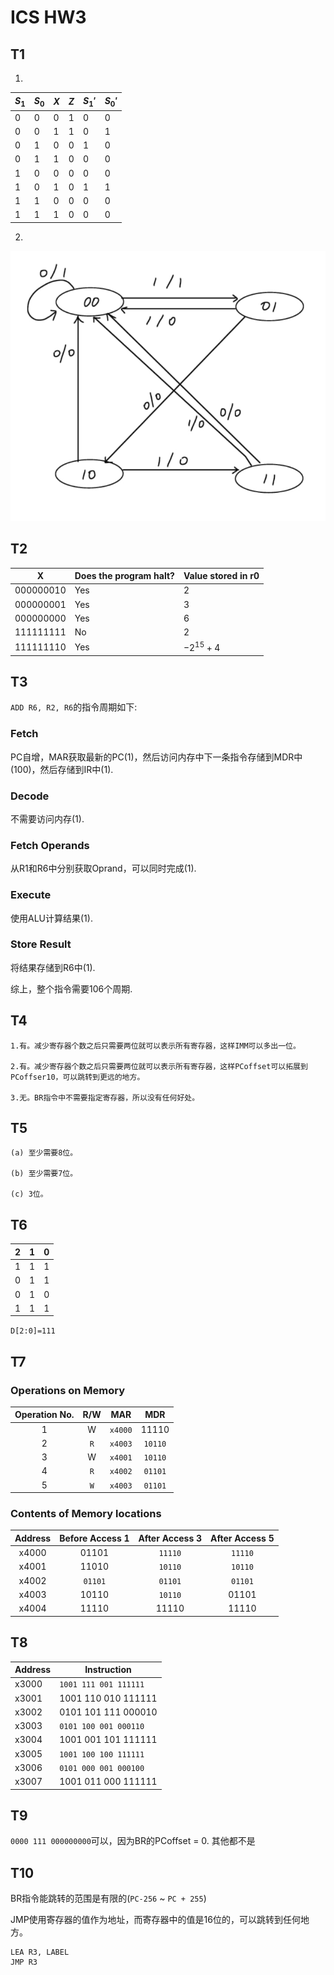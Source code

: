 # ICS HW3

## T1
1.
| $S_1$ | $S_0$ | $X$ | $Z$ | $S_1'$ | $S_0'$ |
|-------|-------|-----|-----|--------|--------|
| 0     | 0     | 0   |  1  |   0    |   0    |
| 0     | 0     | 1   |  1  |   0    |   1    |
| 0     | 1     | 0   |  0  |   1    |   0    |
| 0     | 1     | 1   |  0  |   0    |   0    |
| 1     | 0     | 0   |  0  |   0    |   0    |
| 1     | 0     | 1   |  0  |   1    |   1    |
| 1     | 1     | 0   |  0  |   0    |   0    |
| 1     | 1     | 1   |  0  |   0    |   0    |

2.
![alt text](figs/img0.jpg)
## T2

| X          | Does the program halt? | Value stored in r0 |
|------------|------------------------|--------------------|
| 000000010  |           Yes          |         2          |
| 000000001  |           Yes          |         3          |
| 000000000  |           Yes          |         6          |
| 111111111  |            No          |         2          |
| 111111110  |           Yes          |     $-2^{15} + 4$  |

## T3
`ADD R6, R2, R6`的指令周期如下:
### Fetch 
PC自增，MAR获取最新的PC(1)，然后访问内存中下一条指令存储到MDR中(100)，然后存储到IR中(1).
### Decode
不需要访问内存(1).
### Fetch Operands
从R1和R6中分别获取Oprand，可以同时完成(1).
### Execute
使用ALU计算结果(1).
### Store Result
将结果存储到R6中(1).

综上，整个指令需要106个周期.
## T4

    1.有。减少寄存器个数之后只需要两位就可以表示所有寄存器，这样IMM可以多出一位。

    2.有。减少寄存器个数之后只需要两位就可以表示所有寄存器，这样PCoffset可以拓展到PCoffser10，可以跳转到更远的地方。

    3.无。BR指令中不需要指定寄存器，所以没有任何好处。

## T5

    (a) 至少需要8位。

    (b) 至少需要7位。

    (c) 3位。

## T6

|2|1|0|
| ---- | ---- | ---- |
|1|1|1|
|0|1|1|
|0|1|0|
|1|1|1|

`D[2:0]=111`
## T7

### Operations on Memory

| Operation No. | R/W | MAR | MDR |
| :---: | :---: | :---: | :---: |
| 1 | W | `x4000` | 11110 |
| 2 | `R`| `x4003` |`10110` |
| 3 | W | `x4001` | `10110` |
| 4 | `R`| `x4002` |`01101` |
| 5 | `W`| `x4003` |`01101` |

### Contents of Memory locations

| Address | Before Access 1 | After Access 3 | After Access 5 |
| :---: | :---: | :---: | :---: |
| x4000 | 01101 | `11110` | `11110`|
| x4001 | 11010 | `10110` | `10110`|
| x4002 | `01101` | `01101`|`01101` |
| x4003 | 10110 |`10110` | 01101 |
| x4004 | 11110 | 11110 | 11110 |

## T8

| Address | Instruction |
|---------|---------------------|
| x3000   | `1001 111 001 111111` |
| x3001   | 1001 110 010 111111 |
| x3002   | 0101 101 111 000010 |
| x3003   | `0101 100 001 000110` | 
| x3004   | 1001 001 101 111111 |
| x3005   | `1001 100 100 111111` |
| x3006   | `0101 000 001 000100` |
| x3007   | 1001 011 000 111111 |

## T9

`0000 111 000000000`可以，因为BR的PCoffset = 0.
其他都不是

## T10
BR指令能跳转的范围是有限的(`PC-256` ~ `PC + 255`)

JMP使用寄存器的值作为地址，而寄存器中的值是16位的，可以跳转到任何地方。

```
LEA R3, LABEL
JMP R3
```
